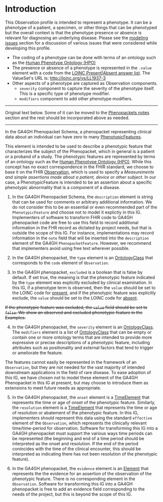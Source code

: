 # Introduction

This Observation profile is intended to represent a phenotype. It can be a phenotype of a patient, a specimen, or other things that can be phenotyped but the overall context is that the phenotype presence or absence is relevant for diagnosing an underlying disease.  Please see the [modeling issues](#modeling) section for a discussion of various issues that were considered while developing this profile.

- The coding of a phenotype can be done with terms of an ontology such as the [Human Phenotype Ontology (HPO)](https://hpo.jax.org/app/)
- The presence or absence of a phenotype is represented in the `.value` element with a code from the [LOINC Present|Absent answer list](https://loinc.org/LL1937-3/). The ValueSet's URL is: http://loinc.org/vs/LL1937-3
- Other aspects of a phenotype are captured as Observation components.
  - `severity` component to capture the severity of the phenotype itself. This is a specific type of phenotype modifier.
  - `modifiers` component to add other phenotype modifiers.



------------------

Original text below. Some of it can be moved to the [Phenopackets notes](#phenopackts) section and the rest should be incorporated above as needed.

------------------

In the GA4GH Phenopacket Schema, a phenopacket representing clinical data about an individual can have zero to many [PhenotypicFeatures](https://phenopacket-schema.readthedocs.io/en/latest/phenotype.html).

This element is intended to be used to describe a phenotypic feature that characterizes the subject of the Phenopacket, which in general is a patient or a proband of a study. The phenotypic features are represented by terms of an ontology such as the [Human Phenotype Ontology (HPO)](https://hpo.jax.org/app/). While this concept has no exact correspondence in the FHIR standard, we choose to base it on the FHIR [Observation](https://www.hl7.org/fhir/observation.html), which is used to specify a <cite>Measurements and simple assertions made about a patient, device or other subject</cite>. In our case, a PhenotypicFeature is intended to be an assertion about a specific phenotypic abnormality that is a component of a disease.

1. In the GA4GH Phenopacket Schema, the ``description`` element is string that can be used for comments or arbitrary additional information. We do not consider this to be an essential or even recommended part of the ``PhenotypicFeature`` and choose not to model it explictly in this IG. Implementers of software to transform FHIR code to GA4GH phenopacket code are free to use this field to record additional information in the FHR record as dictated by project needs, but that is outside the scope of this IG. For instance, implementations may record information in the ``note`` field that will be inserted into the ``description`` element of the GA4GH ``PhenopacketFeature``. However, we recommend that implementers avoid using free text wherever possible.

2. In the GA4GH phenopacket, the ``type`` element is an [OntologyClass](https://phenopacket-schema.readthedocs.io/en/latest/ontologyclass.html#rstontologyclass) that corresponds to the ``code`` element of ``Observation``.


3. In the GA4GH phenopacket, ``excluded`` is a boolean that is false by default. If set true, the meaning is that the phenotypic feature indicated by the ``type`` element was explicitly excluded by clinical examination. In this IG, if a phenotype term is observed, then the ``value`` should be set to the LOINC code for [present](https://loinc.org/LL1937-3/), and if the phenotypic feature was explicitly exclude, the ``value`` should be set to the LOINC code for [absent](https://loinc.org/LL1937-3/).


<del>If the phenotypic feature was excluded, the ``value`` field should be set to ``false``. We show an observed and excluded phenotypic feature in the Examples.</del>



4. In the GA4GH phenopacket, the ``severity`` element is an [OntologyClass](https://phenopacket-schema.readthedocs.io/en/latest/ontologyclass.html#rstontologyclass). The ``modifiers`` element is a list of [OntologyClass](https://phenopacket-schema.readthedocs.io/en/latest/ontologyclass.html#rstontologyclass) that can be empty or contain one or more ontology terms that are intended to provide more expressive or precise descriptions of a phenotypic feature, including attributes such as positionality and external factors that tend to trigger or ameliorate the feature.

The features cannot easily be represented in the framework of an ``Observation``, but they are not needed for the vast majority of intended downstream applications in the field of rare disease. To ease adoption of this IG, we have chosen not to model these element of the GA4GH Phenopacket in this IG at present, but may choose to introduce them as extensions to meet future needs as appropriate.

5. In the GA4GH phenopacket, the ``onset`` element is a [TimeElement](https://phenopacket-schema.readthedocs.io/en/latest/time-element.html) that represents the time or age of onset of the phenotypic feature. Similarly,  the ``resolution`` element is a [TimeElement](https://phenopacket-schema.readthedocs.io/en/latest/time-element.html) that represents the time or age of resolution or abatement of the phenotypic feature. In this IG, implementers should represent this data using the standard ``effective`` element of the ``Observation``, which represents the clinically relevant time/time-period for observation. Software for transforming this IG into a GA4GH phenopacket must support the various ways time periods can be represented (the beginning and end of a time period should be interpreted as the onset and resolution. If the end of the period conincides with the time of the clinical encounter, this should be interpreted as indicating there has not been resolution of the phenotypic feature).

7. In the GA4GH phenopacket, the ``evidence`` element is an [Element](https://phenopacket-schema.readthedocs.io/en/latest/element.html) that represents the the evidence for an assertion of the observation of the phenotypic feature. There is no
corresponding element in the ``Observation``. Software for transforming this IG into a GA4GH phenopacket is free to add an evidence field corresponding to the needs of the project, but this is beyond the scope of this IG.


